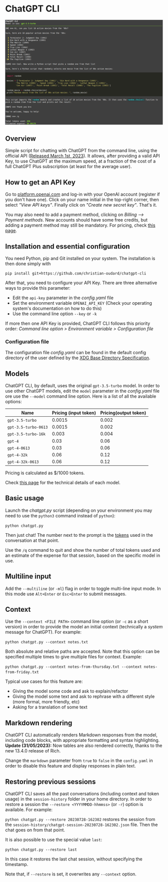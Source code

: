 # ChatGPT CLI

![Screenshot](screenshot.png)

## Overview

Simple script for chatting with ChatGPT from the command line, using the official API ([Released March 1st, 2023](https://openai.com/blog/introducing-chatgpt-and-whisper-apis)). It allows, after providing a valid API Key, to use ChatGPT at the maximum speed, at a fraction of the cost of a full ChatGPT Plus subscription (at least for the average user).

## How to get an API Key

Go to [platform.openai.com](https://platform.openai.com) and log-in with your OpenAI account (register if you don't have one). Click on your name initial in the top-right corner, then select *"View API keys"*. Finally click on *"Create new secret key"*. That's it.

You may also need to add a payment method, clicking on *Billing --> Payment methods*. New accounts should have some free credits, but adding a payment method may still be mandatory. For pricing, check [this page](https://openai.com/pricing).

## Installation and essential configuration

You need Python, pip and Git installed on your system. The installation is then done simply with

```console
pip install git+https://github.com/christian-oudard/chatgpt-cli
```

After that, you need to configure your API Key. There are three alternative ways to provide this parameter:

- Edit the `api-key` parameter in the *config.yaml* file
- Set the environment variable `OPENAI_API_KEY` (Check your operating system's documentation on how to do this)
- Use the command line option `--key` or `-k`

If more then one API Key is provided, ChatGPT CLI follows this priority order: *Command line option > Environment variable > Configuration file*

### Configuration file

The configuration file *config.yaml* can be found in the default config directory of the user defined by the [XDG Base Directory Specification](https://specifications.freedesktop.org/basedir-spec/basedir-spec-latest.html).

## Models

ChatGPT CLI, by default, uses the original `gpt-3.5-turbo` model. In order to use other ChatGPT models, edit the `model` parameter in the *config.yaml* file ore use the `--model` command line option. Here is a list of all the available options:

|Name|Pricing (input token)|Pricing(output token)|
|---|---|---|
|`gpt-3.5-turbo`|0.0015|0.002|
|`gpt-3.5-turbo-0613`|0.0015|0.002|
|`gpt-3.5-turbo-16k`|0.003|0.004|
|`gpt-4`|0.03|0.06|
|`gpt-4-0613`|0.03|0.06|
|`gpt-4-32k`|0.06|0.12|
|`gpt-4-32k-0613`|0.06|0.12|

Pricing is calculated as $/1000 tokens.

Check [this page](https://platform.openai.com/docs/models) for the technical details of each model.

## Basic usage

Launch the *chatgpt.py* script (depending on your environment you may need to use the `python3` command instead of `python`):

`python chatgpt.py`

Then just chat! The number next to the prompt is the [tokens](https://platform.openai.com/tokenizer) used in the conversation at that point.

Use the `/q` command to quit and show the number of total tokens used and an estimate of the expense for that session, based on the specific model in use.

## Multiline input

Add the `--multiline` (or `-ml`) flag in order to toggle multi-line input mode. In this mode use `Alt+Enter` or `Esc+Enter` to submit messages.

## Context

Use the `--context <FILE PATH>` command line option (or `-c` as a short version) in order to provide the model an initial context (technically a *system* message for ChatGPT). For example:

`python chatgpt.py --context notes.txt`

Both absolute and relative paths are accepted. Note that this option can be specified multiple times to give multiple files for context. Example:

`python chatgpt.py --context notes-from-thursday.txt --context notes-from-friday.txt`

Typical use cases for this feature are:

- Giving the model some code and ask to explain/refactor
- Giving the model some text and ask to rephrase with a different style (more formal, more friendly, etc)
- Asking for a translation of some text

## Markdown rendering

ChatGPT CLI automatically renders Markdown responses from the model, including code blocks, with appropriate formatting and syntax highlighting. **Update (31/05/2023):** Now tables are also rendered correctly, thanks to the new 13.4.0 release of Rich.

Change the `markdown` parameter from `true` to `false` in the `config.yaml` in order to disable this feature and display responses in plain text.

## Restoring previous sessions

ChatGPT CLI saves all the past conversations (including context and token usage) in the `session-history` folder in your home directory. In order to restore a session the `--restore <YYYYMMDD-hhmmss>` (or `-r`) option is available. For example:

`python chatgpt.py --restore 20230728-162302` restores the session from the `session-history/chatgpt-session-20230728-162302.json` file. Then the chat goes on from that point.

It is also possible to use the special value `last`:

`python chatgpt.py --restore last`

In this case it restores the last chat session, without specifying the timestamp.

Note that, if `--restore` is set, it overwrites any `--context` option.
